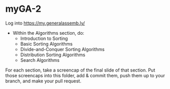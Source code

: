 # myGA-2
Log into https://my.generalassemb.ly/

- Within the Algorithms section, do:
  - Introduction to Sorting
  - Basic Sorting Algorithms
  - Divide-and-Conquer Sorting Algorithms
  - Distribution Sorting Algorithms
  - Search Algorithms

For each section, take a screencap of the final slide of that section. Put those screencaps into this folder, add & commit them, push them up to your branch, and make your pull request.